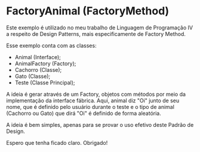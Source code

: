 # FactoryAnimal (FactoryMethod)

Este exemplo é utilizado no meu trabalho de Linguagem de Programação IV a respeito de Design Patterns, mais especificamente de Factory Method.

Esse exemplo conta com as classes:

- Animal (Interface);
- AnimalFactory (Factory);
- Cachorro (Classe);
- Gato (Classe);
- Teste (Classe Principal);

A ideia é gerar através de um Factory, objetos com métodos por meio da implementação da interface fábrica. Aqui, animal diz "Oi" junto de seu nome, que é definido pelo usuário durante o teste e o tipo de animal (Cachorro ou Gato) que dirá "Oi" é definido de forma aleatória.

A ideia é bem simples, apenas para se provar o uso efetivo deste Padrão de Design.

Espero que tenha ficado claro. Obrigado!
